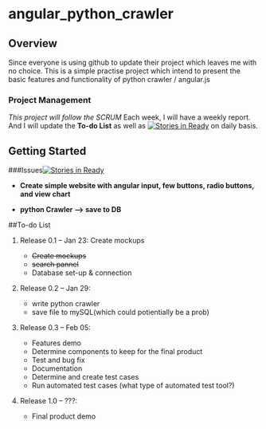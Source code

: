 # angular_python_crawler

## Overview
Since everyone is using github to update their project which leaves me with no choice.
This is a simple practise project which intend to present the basic features and functionality of python crawler / angular.js
### Project Management
*This project will follow the SCRUM*
Each week, I will have a weekly report. And I will update the **To-do List** as well as [![Stories in Ready](https://badge.waffle.io/francisz2/angular_python_crawler.png?label=ready&title=Ready)](https://waffle.io/francisz2/angular_python_crawler) on daily basis.

## Getting Started  
###Issues[![Stories in Ready](https://badge.waffle.io/francisz2/angular_python_crawler.png?label=ready&title=Ready)](https://waffle.io/francisz2/angular_python_crawler)

* **Create simple website with angular input, few buttons, radio buttons, and view chart**
  
* **python Crawler --> save to DB**
    
   
##To-do List 
1. Release 0.1 – Jan 23: Create mockups
    * ~~Create mockups~~ 
    * ~~search pannel~~
    * Database set-up & connection

2. Release 0.2 – Jan 29: 
    * write python crawler
    * save file to mySQL(which could potientially be a prob)

3. Release 0.3 – Feb 05: 
    * Features demo
    * Determine components to keep for the final product
    * Test and bug fix
    * Documentation
    * Determine and create test cases
    * Run automated test cases (what type of automated test tool?) 

7. Release 1.0 – ???:
    * Final product demo
